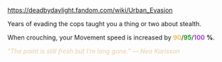 https://deadbydaylight.fandom.com/wiki/Urban_Evasion

<p>Years of evading the cops taught you a thing or two about stealth.
<p>When crouching, your Movement speed is increased by <span class="clr" style="color: #e8c252;"><b>90</b></span>/<span class="clr" style="color: #199b1e;"><b>95</b></span>/<span class="clr" style="color: #ac3ee3;"><b>100</b></span> <b>%</b>.
</p><p><i><span class="clr clr9" style="color: #e7cda2 ;">"The paint is still fresh but I'm long gone." — Nea Karlsson</span></i>
</p>
</p>